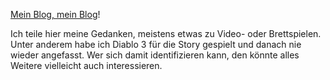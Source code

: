 [Mein Blog, mein Blog](https://www.youtube.com/watch?v=0UKtOhLVeyA)!

Ich teile hier meine Gedanken, meistens etwas zu Video- oder Brettspielen. Unter anderem habe ich Diablo 3 für die Story
gespielt und danach nie wieder angefasst. Wer sich damit identifizieren kann, den könnte alles Weitere vielleicht auch interessieren.